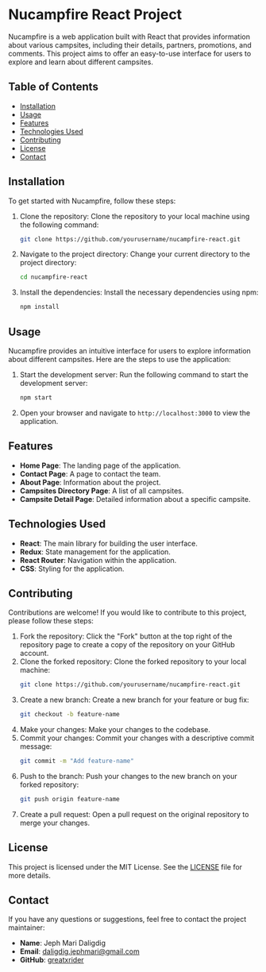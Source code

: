 # Nucampfire React Project

Nucampfire is a web application built with React that provides information about various campsites, including their details, partners, promotions, and comments. This project aims to offer an easy-to-use interface for users to explore and learn about different campsites.

## Table of Contents

- [Installation](#installation)
- [Usage](#usage)
- [Features](#features)
- [Technologies Used](#technologies-used)
- [Contributing](#contributing)
- [License](#license)
- [Contact](#contact)

## Installation

To get started with Nucampfire, follow these steps:

1. Clone the repository: Clone the repository to your local machine using the following command:
    ```sh
    git clone https://github.com/yourusername/nucampfire-react.git
    ```
2. Navigate to the project directory: Change your current directory to the project directory:
    ```sh
    cd nucampfire-react
    ```
3. Install the dependencies: Install the necessary dependencies using npm:
    ```sh
    npm install
    ```

## Usage

Nucampfire provides an intuitive interface for users to explore information about different campsites. Here are the steps to use the application:

1. Start the development server: Run the following command to start the development server:
    ```sh
    npm start
    ```
2. Open your browser and navigate to `http://localhost:3000` to view the application.

## Features

- **Home Page**: The landing page of the application.
- **Contact Page**: A page to contact the team.
- **About Page**: Information about the project.
- **Campsites Directory Page**: A list of all campsites.
- **Campsite Detail Page**: Detailed information about a specific campsite.

## Technologies Used

- **React**: The main library for building the user interface.
- **Redux**: State management for the application.
- **React Router**: Navigation within the application.
- **CSS**: Styling for the application.

## Contributing

Contributions are welcome! If you would like to contribute to this project, please follow these steps:

1. Fork the repository: Click the "Fork" button at the top right of the repository page to create a copy of the repository on your GitHub account.
2. Clone the forked repository: Clone the forked repository to your local machine:
    ```sh
    git clone https://github.com/yourusername/nucampfire-react.git
    ```
3. Create a new branch: Create a new branch for your feature or bug fix:
    ```sh
    git checkout -b feature-name
    ```
4. Make your changes: Make your changes to the codebase.
5. Commit your changes: Commit your changes with a descriptive commit message:
    ```sh
    git commit -m "Add feature-name"
    ```
6. Push to the branch: Push your changes to the new branch on your forked repository:
    ```sh
    git push origin feature-name
    ```
7. Create a pull request: Open a pull request on the original repository to merge your changes.

## License

This project is licensed under the MIT License. See the [LICENSE](LICENSE) file for more details.

## Contact

If you have any questions or suggestions, feel free to contact the project maintainer:

- **Name**: Jeph Mari Daligdig
- **Email**: daligdig.jephmari@gmail.com
- **GitHub**: [greatxrider](https://github.com/greatxrider)